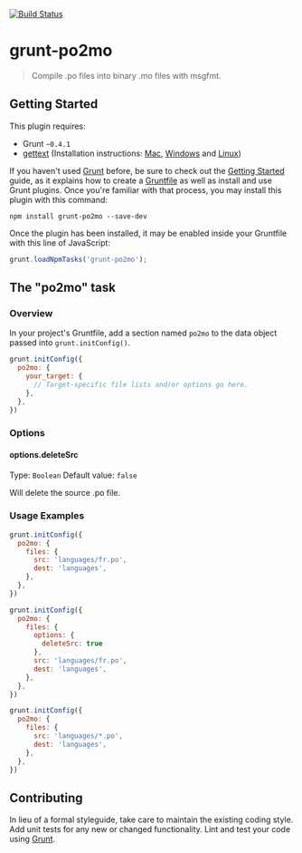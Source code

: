 [![Build Status](https://travis-ci.org/MicheleBertoli/grunt-po2mo.svg)](https://travis-ci.org/MicheleBertoli/grunt-po2mo)

# grunt-po2mo

> Compile .po files into binary .mo files with msgfmt.

## Getting Started
This plugin requires:
- Grunt `~0.4.1`
- [gettext](https://www.gnu.org/software/gettext/) (Installation instructions: [Mac](http://brewformulas.org/Gettext), [Windows](http://gnuwin32.sourceforge.net/packages/gettext.htm) and [Linux](http://ftp.gnu.org/pub/gnu/gettext/))

If you haven't used [Grunt](http://gruntjs.com/) before, be sure to check out the [Getting Started](http://gruntjs.com/getting-started) guide, as it explains how to create a [Gruntfile](http://gruntjs.com/sample-gruntfile) as well as install and use Grunt plugins. Once you're familiar with that process, you may install this plugin with this command:

```shell
npm install grunt-po2mo --save-dev
```

Once the plugin has been installed, it may be enabled inside your Gruntfile with this line of JavaScript:

```js
grunt.loadNpmTasks('grunt-po2mo');
```

## The "po2mo" task

### Overview
In your project's Gruntfile, add a section named `po2mo` to the data object passed into `grunt.initConfig()`.

```js
grunt.initConfig({
  po2mo: {
    your_target: {
      // Target-specific file lists and/or options go here.
    },
  },
})
```

### Options

#### options.deleteSrc
Type: `Boolean`
Default value: `false`

Will delete the source .po file.

### Usage Examples

```js
grunt.initConfig({
  po2mo: {
    files: {
      src: 'languages/fr.po',
      dest: 'languages',
    },
  },
})
```
```js
grunt.initConfig({
  po2mo: {
    files: {
      options: {
        deleteSrc: true
      },
      src: 'languages/fr.po',
      dest: 'languages',
    },
  },
})
```
```js
grunt.initConfig({
  po2mo: {
    files: {
      src: 'languages/*.po',
      dest: 'languages',
    },
  },
})
```

## Contributing
In lieu of a formal styleguide, take care to maintain the existing coding style. Add unit tests for any new or changed functionality. Lint and test your code using [Grunt](http://gruntjs.com/).
